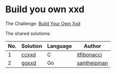 # Build you own xxd

The Challenge: [Build Your Own Xxd](https://codingchallenges.fyi/challenges/challenge-xxd)

The shared solutions:

| No. | Solution                                                                    | Language | Author |
|-----|-----------------------------------------------------------------------------|----------|--------|
| 1   | [ccxxd](https://github.com/itfibonacci/coding_challenges/blob/main/ccxxd.c) | C | [itfibonacci](https://github.com/itfibonacci) |
| 2   | [goxxd](https://github.com/santheipman/goxxd) | Go | [santheipman](https://github.com/santheipman) |
